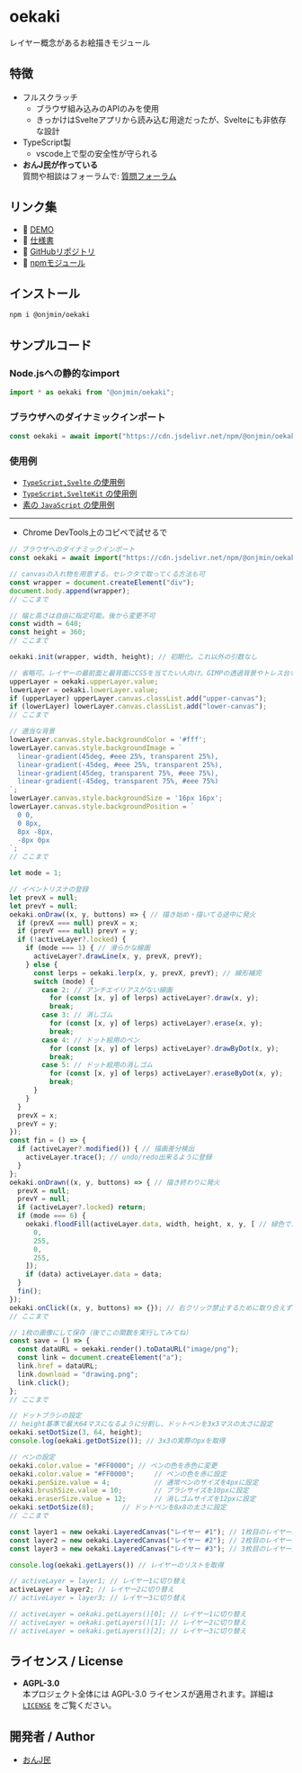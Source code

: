 # oekaki
レイヤー概念があるお絵描きモジュール

## 特徴
- フルスクラッチ
  - ブラウザ組み込みのAPIのみを使用
  - きっかけはSvelteアプリから読み込む用途だったが、Svelteにも非依存な設計
- TypeScript製
  - vscode上で型の安全性が守られる
- **おんJ民が作っている**  
  質問や相談はフォーラムで: [質問フォーラム](https://unj.netlify.app)

## リンク集
- 👀 [DEMO](https://onjmin.github.io/oekaki/demo)
- 🛫 [仕様書](https://onjmin.github.io/oekaki)
- 🌟 [GitHubリポジトリ](https://github.com/onjmin/oekaki)
- 🌴 [npmモジュール](https://www.npmjs.com/package/@onjmin/oekaki)

## インストール
```sh
npm i @onjmin/oekaki
```

## サンプルコード
### Node.jsへの静的なimport
```ts
import * as oekaki from "@onjmin/oekaki";
```

### ブラウザへのダイナミックインポート
```js
const oekaki = await import("https://cdn.jsdelivr.net/npm/@onjmin/oekaki/dist/index.min.mjs");
```

### 使用例
- [`TypeScript,Svelte` の使用例](https://github.com/onjmin/unj/blob/main/src/client/parts/OekakiPart.svelte)
- [`TypeScript,SvelteKit` の使用例](https://github.com/rpgja/rpgen-walk/blob/main/src/routes/%2Bpage.svelte)
- [素の `JavaScript` の使用例](https://greasyfork.org/ja/scripts/549955/code)

---

- Chrome DevTools上のコピペで試せるで

```js
// ブラウザへのダイナミックインポート
const oekaki = await import("https://cdn.jsdelivr.net/npm/@onjmin/oekaki/dist/index.mjs");

// canvasの入れ物を用意する。セレクタで取ってくる方法も可
const wrapper = document.createElement("div");
document.body.append(wrapper);
// ここまで

// 幅と高さは自由に指定可能。後から変更不可
const width = 640;
const height = 360;
// ここまで

oekaki.init(wrapper, width, height); // 初期化。これ以外の引数なし

// 省略可。レイヤーの最前面と最背面にCSSを当てたい人向け。GIMPの透過背景やトレス台など
upperLayer = oekaki.upperLayer.value;
lowerLayer = oekaki.lowerLayer.value;
if (upperLayer) upperLayer.canvas.classList.add("upper-canvas");
if (lowerLayer) lowerLayer.canvas.classList.add("lower-canvas");
// ここまで

// 適当な背景
lowerLayer.canvas.style.backgroundColor = '#fff';
lowerLayer.canvas.style.backgroundImage = `
  linear-gradient(45deg, #eee 25%, transparent 25%),
  linear-gradient(-45deg, #eee 25%, transparent 25%),
  linear-gradient(45deg, transparent 75%, #eee 75%),
  linear-gradient(-45deg, transparent 75%, #eee 75%)
`;
lowerLayer.canvas.style.backgroundSize = '16px 16px';
lowerLayer.canvas.style.backgroundPosition = `
  0 0,
  0 8px,
  8px -8px,
  -8px 0px
`;
// ここまで

let mode = 1;

// イベントリスナの登録
let prevX = null;
let prevY = null;
oekaki.onDraw((x, y, buttons) => { // 描き始め・描いてる途中に発火
  if (prevX === null) prevX = x;
  if (prevY === null) prevY = y;
  if (!activeLayer?.locked) {
    if (mode === 1) { // 滑らかな線画
      activeLayer?.drawLine(x, y, prevX, prevY);
    } else {
      const lerps = oekaki.lerp(x, y, prevX, prevY); // 線形補完
      switch (mode) {
        case 2: // アンチエイリアスがない線画
          for (const [x, y] of lerps) activeLayer?.draw(x, y);
          break;
        case 3: // 消しゴム
          for (const [x, y] of lerps) activeLayer?.erase(x, y);
          break;
        case 4: // ドット絵用のペン
          for (const [x, y] of lerps) activeLayer?.drawByDot(x, y);
          break;
        case 5: // ドット絵用の消しゴム
          for (const [x, y] of lerps) activeLayer?.eraseByDot(x, y);
          break;
      }
    }
  }
  prevX = x;
  prevY = y;
});
const fin = () => {
  if (activeLayer?.modified()) { // 描画差分検出
    activeLayer.trace(); // undo/redo出来るように登録
  }
};
oekaki.onDrawn((x, y, buttons) => { // 描き終わりに発火
  prevX = null;
  prevY = null;
  if (activeLayer?.locked) return;
  if (mode === 6) {
    oekaki.floodFill(activeLayer.data, width, height, x, y, [ // 緑色でバケツ塗り
      0,
      255,
      0,
      255,
    ]);
    if (data) activeLayer.data = data;
  }
  fin();
});
oekaki.onClick((x, y, buttons) => {}); // 右クリック禁止するために取り合えず要る。またはPC限定ショートカットを登録する用
// ここまで

// 1枚の画像にして保存（後でこの関数を実行してみてね）
const save = () => {
  const dataURL = oekaki.render().toDataURL("image/png");
  const link = document.createElement("a");
  link.href = dataURL;
  link.download = "drawing.png";
  link.click();
};
// ここまで

// ドットブラシの設定
// height基準で最大64マスになるように分割し、ドットペンを3x3マスの太さに設定
oekaki.setDotSize(3, 64, height);
console.log(oekaki.getDotSize()); // 3x3の実際のpxを取得

// ペンの設定
oekaki.color.value = "#FF0000"; // ペンの色を赤色に変更
oekaki.color.value = "#FF0000";     // ペンの色を赤に設定
oekaki.penSize.value = 4;           // 通常ペンのサイズを4pxに設定
oekaki.brushSize.value = 10;        // ブラシサイズを10pxに設定
oekaki.eraserSize.value = 12;       // 消しゴムサイズを12pxに設定
oekaki.setDotSize(8);       // ドットペンを8x8の太さに設定
// ここまで

const layer1 = new oekaki.LayeredCanvas("レイヤー #1"); // 1枚目のレイヤー新規作成
const layer2 = new oekaki.LayeredCanvas("レイヤー #2"); // 2枚目のレイヤー新規作成
const layer3 = new oekaki.LayeredCanvas("レイヤー #3"); // 3枚目のレイヤー新規作成

console.log(oekaki.getLayers()) // レイヤーのリストを取得

// activeLayer = layer1; // レイヤー1に切り替え
activeLayer = layer2; // レイヤー2に切り替え
// activeLayer = layer3; // レイヤー3に切り替え

// activeLayer = oekaki.getLayers()[0]; // レイヤー1に切り替え
// activeLayer = oekaki.getLayers()[1]; // レイヤー2に切り替え
// activeLayer = oekaki.getLayers()[2]; // レイヤー3に切り替え
```

## ライセンス / License

- **AGPL-3.0**  
  本プロジェクト全体には AGPL-3.0 ライセンスが適用されます。詳細は [`LICENSE`](./LICENSE) をご覧ください。

## 開発者 / Author
+ [おんJ民](https://github.com/onjmin)
